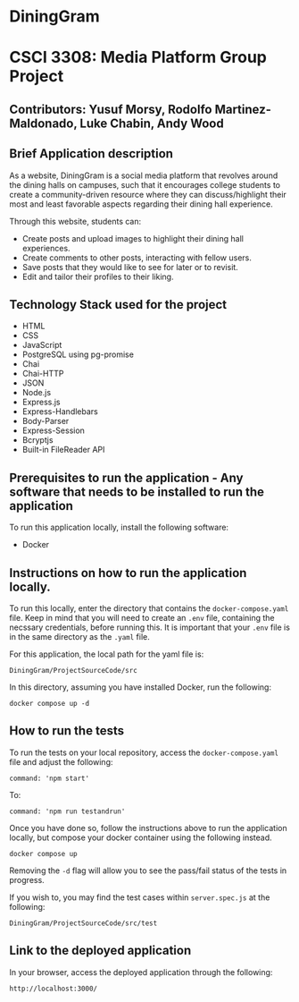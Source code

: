 # DiningGram
# CSCI 3308: Media Platform Group Project
## Contributors: Yusuf Morsy, Rodolfo Martinez-Maldonado, Luke Chabin, Andy Wood
## Brief Application description
As a website, DiningGram is a social media platform that revolves around the dining halls on campuses, such that it encourages college students to create a community-driven resource where they can discuss/highlight their most and least favorable aspects regarding their dining hall experience.

Through this website, students can:
 - Create posts and upload images to highlight their dining hall experiences.
 - Create comments to other posts, interacting with fellow users.
 - Save posts that they would like to see for later or to revisit.
 - Edit and tailor their profiles to their liking.
## Technology Stack used for the project
 - HTML
 - CSS
 - JavaScript
 - PostgreSQL using pg-promise
 - Chai
 - Chai-HTTP
 - JSON
 - Node.js
 - Express.js
 - Express-Handlebars
 - Body-Parser
 - Express-Session
 - Bcryptjs
 - Built-in FileReader API
## Prerequisites to run the application - Any software that needs to be installed to run the application
To run this application locally, install the following software:
 - Docker
## Instructions on how to run the application locally.
To run this locally, enter the directory that contains the `docker-compose.yaml` file. Keep in mind that you will need to create an `.env` file, containing the necssary credentials, before running this. It is important that your `.env` file is in the same directory as the `.yaml` file.

For this application, the local path for the yaml file is:
```
DiningGram/ProjectSourceCode/src
```
In this directory, assuming you have installed Docker, run the following:
```
docker compose up -d
```
## How to run the tests
To run the tests on your local repository, access the `docker-compose.yaml` file and adjust the following:
```
command: 'npm start'
```
To:
```
command: 'npm run testandrun'
```
Once you have done so, follow the instructions above to run the application locally, but compose your docker container using the following instead.
```
docker compose up
```
Removing the `-d` flag will allow you to see the pass/fail status of the tests in progress.

If you wish to, you may find the test cases within `server.spec.js` at the following:
```
DiningGram/ProjectSourceCode/src/test
```
## Link to the deployed application
In your browser, access the deployed application through the following:
```
http://localhost:3000/
```